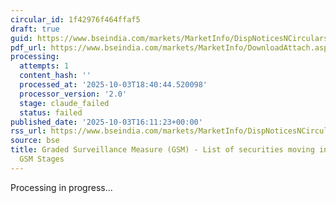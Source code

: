 ```yaml
---
circular_id: 1f42976f464ffaf5
draft: true
guid: https://www.bseindia.com/markets/MarketInfo/DispNoticesNCirculars.aspx?Noticeid={37261677-BFC2-4568-9299-D5B594FC3DEF}&noticeno=20251003-64&dt=10/03/2025&icount=64&totcount=73&flag=0
pdf_url: https://www.bseindia.com/markets/MarketInfo/DownloadAttach.aspx?id=20251003-64&attachedId=56206e6c-8f3e-47cd-9be2-e40ba5ed3a06
processing:
  attempts: 1
  content_hash: ''
  processed_at: '2025-10-03T18:40:44.520098'
  processor_version: '2.0'
  stage: claude_failed
  status: failed
published_date: '2025-10-03T16:11:23+00:00'
rss_url: https://www.bseindia.com/markets/MarketInfo/DispNoticesNCirculars.aspx?Noticeid={37261677-BFC2-4568-9299-D5B594FC3DEF}&noticeno=20251003-64&dt=10/03/2025&icount=64&totcount=73&flag=0
source: bse
title: Graded Surveillance Measure (GSM) - List of securities moving into their respective
  GSM Stages
---
```


Processing in progress...